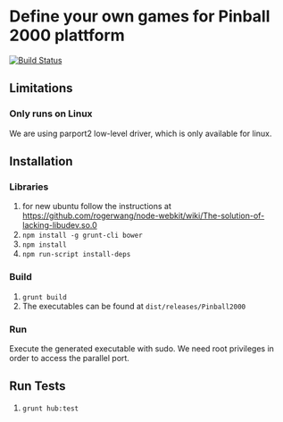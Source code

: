# Define your own games for Pinball 2000 plattform

[![Build Status](https://drone.io/github.com/amitevski/FlipperApp/status.png)](https://drone.io/github.com/amitevski/FlipperApp/latest)

## Limitations

### Only runs on Linux

We are using parport2 low-level driver, which is only available for linux.

## Installation

### Libraries

1. for new ubuntu follow the instructions at https://github.com/rogerwang/node-webkit/wiki/The-solution-of-lacking-libudev.so.0
1. ```npm install -g grunt-cli bower```
1. ```npm install```
1. ```npm run-script install-deps```

### Build

1. ```grunt build```
1. The executables can be found at ```dist/releases/Pinball2000```

### Run

Execute the generated executable with sudo.
We need root privileges in order to access the parallel port.


## Run Tests

1. ```grunt hub:test```